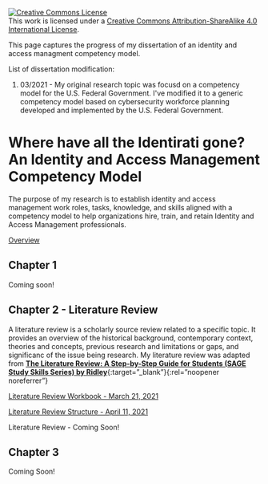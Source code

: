 <a rel="license" href="http://creativecommons.org/licenses/by-sa/4.0/"><img alt="Creative Commons License" style="border-width:0" src="https://i.creativecommons.org/l/by-sa/4.0/88x31.png" /></a><br />This work is licensed under a <a rel="license" href="http://creativecommons.org/licenses/by-sa/4.0/">Creative Commons Attribution-ShareAlike 4.0 International License</a>.

This page captures the progress of my dissertation of an identity and access managment competency model.

List of dissertation modification:
1. 03/2021 - My original research topic was focusd on a competency model for the U.S. Federal Government. I've modified it to a generic competency model based on cybersecurity workforce planning developed and implemented by the U.S. Federal Government.

# Where have all the Identirati gone? An Identity and Access Management Competency Model

The purpose of my research is to establish identity and access management work roles, tasks, knowledge, and skills aligned with a competency model to help organizations hire, train, and retain Identity and Access Management professionals.

[Overview](IAMWP-Overview-202103.md)

## Chapter 1

Coming soon!

## Chapter 2 - Literature Review

A literature review is a scholarly source review related to a specific topic. It provides an overview of the historical background, contemporary context, theories and concepts, previous research and limitations or gaps, and significanc of the issue being research. My literature review was adapted from [**The Literature Review: A Step-by-Step Guide for Students (SAGE Study Skills Series) by Ridley**](https://www.amazon.com/Literature-Review-Step-Step-Students/dp/1446201430/ref=pd_lpo_14_t_0/141-5825669-0250349?_encoding=UTF8&pd_rd_i=1446201430&pd_rd_r=519270a8-c143-4def-9b02-c153a52cae99&pd_rd_w=yJF2F&pd_rd_wg=4N1TU&pf_rd_p=337be819-13af-4fb9-8b3e-a5291c097ebb&pf_rd_r=MAZXGWSSCK99FXCE77YH&psc=1&refRID=MAZXGWSSCK99FXCE77YH){:target=”_blank”}{:rel=”noopener noreferrer”}

[Literature Review Workbook - March 21, 2021](IAMWP-LitReviewWB-202103.md)

[Literature Review Structure - April 11, 2021](IAMWP-LitReviewArgument-202104.md)

Literature Review - Coming Soon!

## Chapter 3

Coming Soon!
